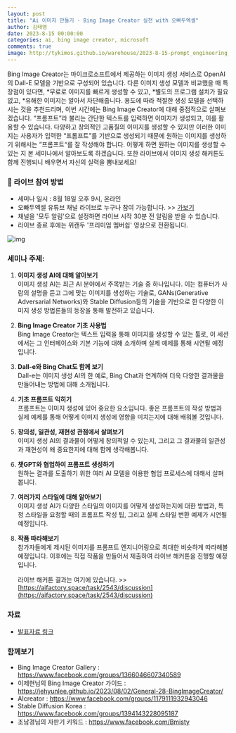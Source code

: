 ```yaml
---
layout: post
title: "Ai 이미지 만들기 - Bing Image Creator 실전 with 오빠두엑셀"
author: 김태영
date: 2023-8-15 00:00:00
categories: ai, bing image creator, microsoft
comments: true
image: http://tykimos.github.io/warehouse/2023-8-15-prompt_engineering_for_bing_image_generator_title_1.png
---
```


Bing Image Creator는 마이크로소프트에서 제공하는 이미지 생성 서비스로 OpenAI의 Dall-E 모델을 기반으로 구성되어 있습니다. 다른 이미지 생성 모델과 비교했을 때 특장점이 있다면,
*무료로 이미지를 빠르게 생성할 수 있고,
*별도의 프로그램 설치가 필요없고,
*유해한 이미지는 알아서 차단해줍니다.
용도에 따라 적절한 생성 모델을 선택하시는 것을 추천드리며, 이번 시간에는 Bing Image Creator에 대해 중점적으로 살펴보겠습니다. “프롬프트”라 불리는 간단한 텍스트를 입력하면 이미지가 생성되고, 이를 활용할 수 있습니다. 다양하고 창의적인 고품질의 이미지를 생성할 수 있지만 이러한 이미지는 사용자가 입력한 “프롬프트”를 기반으로  생성되기 때문에 원하는 이미지를 생성하기 위해서는 ”프롬프트“를 잘 작성해야 합니다. 어떻게 하면 원하는 이미지를 생성할 수 있는 지 본 세미나에서 알아보도록 하겠습니다. 또한 라이브에서 이미지 생성 해커톤도 함께 진행되니 배우면서 자신의 실력을 뽐내보세요!

### 📌 **라이브 참여 방법**
- 세미나 일시 : 8월 18일 오후 9시, 온라인
- 오빠두엑셀 유튜브 채널 라이브로 누구나 참여 가능합니다. >> [가보기](https://youtube.com/@Oppadu)
- 채널을 '모두 알림'으로 설정하면 라이브 시작 30분 전 알림을 받을 수 있습니다.
- 라이브 종료 후에는 위캔두 '프리미엄 멤버쉽' 영상으로 전환됩니다.

![img](http://tykimos.github.io/warehouse/2023-8-15-prompt_engineering_for_bing_image_generator_title_1.png)

### 세미나 주제:

1. **이미지 생성 AI에 대해 알아보기**  
    이미지 생성 AI는 최근 AI 분야에서 주목받는 기술 중 하나입니다. 이는 컴퓨터가 사람의 설명을 듣고 그에 맞는 이미지를 생성하는 기술로, GANs(Generative Adversarial Networks)와 Stable Diffusion등의 기술을 기반으로 한 다양한 이미지 생성 방법론들의 등장을 통해 발전하고 있습니다.

2. **Bing Image Creator 기초 사용법**  
    Bing Image Creator는 텍스트 입력을 통해 이미지를 생성할 수 있는 툴로, 이 세션에서는 그 인터페이스와 기본 기능에 대해 소개하며 실제 예제를 통해 시연될 예정입니다.

3. **Dall-e와 Bing Chat도 함께 보기**  
    Dall-e는 이미지 생성 AI의 한 예로, Bing Chat과 연계하여 더욱 다양한 결과물을 만들어내는 방법에 대해 소개됩니다.

4. **기초 프롬프트 익히기**  
    프롬프트는 이미지 생성에 있어 중요한 요소입니다. 좋은 프롬프트의 작성 방법과 실제 예제를 통해 어떻게 이미지 생성에 영향을 미치는지에 대해 배워볼 것입니다.

5. **창의성, 일관성, 재현성 관점에서 살펴보기**  
    이미지 생성 AI의 결과물이 어떻게 창의적일 수 있는지, 그리고 그 결과물의 일관성과 재현성이 왜 중요한지에 대해 함께 생각해봅니다.

6. **챗GPT와 협업하여 프롬프트 생성하기**  
    원하는 결과를 도출하기 위한 여러 AI 모델을 이용한 협업 프로세스에 대해서 살펴봅니다.

7. **여러가지 스타일에 대해 알아보기**  
    이미지 생성 AI가 다양한 스타일의 이미지를 어떻게 생성하는지에 대한 방법과, 특정 스타일을 요청할 때의 프롬프트 작성 팁, 그리고 실제 스타일 변환 예제가 시연될 예정입니다.

8. **작품 따라해보기**  
    참가자들에게 제시된 이미지를 프롬프트 엔지니어링으로 최대한 비슷하게 따라해볼예정입니다. 이후에는 직접 작품을 만들어서 제출하여 라이브 해커톤을 진행할 예정입니다.

   라이브 해커톤 결과는 여기에 있습니다. >> [https://aifactory.space/task/2543/discussion](https://aifactory.space/task/2543/discussion)


### 자료

* [발표자료 링크](https://docs.google.com/presentation/d/1wF6jSLjrJXegjcHOpzgxPODT-dV4zcizMGNJKJbWJZI/edit#slide=id.g23c168b7e98_0_434)

### 함께보기

* Bing Image Creator Gallery : https://www.facebook.com/groups/1366046607340589
* 이제현님의 Bing Image Creator 가이드 : https://jehyunlee.github.io/2023/08/02/General-28-BingImageCreator/
* AIcreator : https://www.facebook.com/groups/1179111932943046
* Stable Diffusion Korea : https://www.facebook.com/groups/1394143228095187
* 조남경님의 자판기 키워드 : https://www.facebook.com/Bmisty
